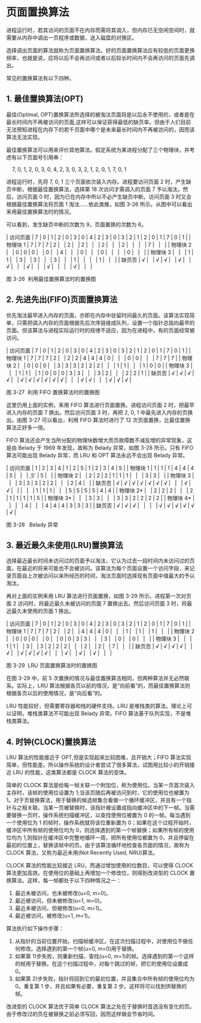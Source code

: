 # 页面置换算法

 进程运行时，若其访问的页面不在内存而需将其调入，但内存已无空闲空间时，就需要从内存中调出一页程序或数据，送入磁盘的对换区。

选择调出页面的算法就称为页面置换算法。好的页面置换算法应有较低的页面更换频率，也就是说，应将以后不会再访问或者以后较长时间内不会再访问的页面先调出。

常见的置换算法有以下四种。

## 1\. 最佳置换算法(OPT)

最佳(Optimal, OPT)置换算法所选择的被淘汰页面将是以后永不使用的，或者是在最长时间内不再被访问的页面,这样可以保证获得最低的缺页率。但由于人们目前无法预知进程在内存下的若千页面中哪个是未来最长时间内不再被访问的，因而该算法无法实现。

最佳置换算法可以用来评价其他算法。假定系统为某进程分配了三个物理块，并考虑有以下页面号引用串：

    7, 0, 1, 2, 0, 3, 0, 4, 2, 3, 0, 3, 2, 1, 2, 0, 1, 7, 0, 1

进程运行时，先将 7, 0, 1 三个页面依次装入内存。进程要访问页面 2 时，产生缺页中断，根据最佳置换算法，选择第 18 次访问才需调入的页面 7 予以淘汰。然后，访问页面 0 时，因为已在内存中所以不必产生缺页中断。访问页面 3 时又会根据最佳置换算法将页面 1 淘汰……依此类推，如图 3-26 所示。从图中可以看出釆用最佳置换算法时的情况。

可以看到，发生缺页中断的次数为 9，页面置换的次数为 6。

| 访问页面 | 7 | 0 | 1 | 2 | 0 | 3 | 0 | 4 | 2 | 3 | 0 | 3 | 2 | 1 | 2 | 0 | 1 | 7 | 0 | 1 |
| 物理块 1 | 7 | 7 | 7 | 2 |   | 2 |   | 2 |   |   | 2 |   |   | 2 |   |   |   | 7 |   |   |
| 物理块 2 |   | 0 | 0 | 0 |   | 0 |   | 4 |   |   | 0 |   |   | 0 |   |   |   | 0 |   |   |
| 物理块 3 |   |   | 1 | 1 |   | 3 |   | 3 |   |   | 3 |   |   | 1 |   |   |   | 1 |   |   |
| 缺页否 | √ |   | √ | √ |   | √ |   | √ |   |   | √ |   |   | √ |   |   |   | √ |   |   |

图 3-26  利用最佳置换算法时的置换图

## 2\. 先进先出(FIFO)页面置换算法

优先淘汰最早进入内存的页面，亦即在内存中驻留时间最久的页面。该算法实现简单，只需把调入内存的页面根据先后次序链接成队列，设置一个指针总指向最早的页面。但该算法与进程实际运行时的规律不适应，因为在进程中，有的页面经常被访问。

| 访问页面 | 7 | 0 | 1 | 2 | 0 | 3 | 0 | 4 | 2 | 3 | 0 | 3 | 2 | 1 | 2 | 0 | 1 | 7 | 0 | 1 |
| 物理块 1 | 7 | 7 | 7 | 2 |   | 2 | 2 | 4 | 4 | 4 | 0 |   |   | 0 | 0 |   |   | 7 | 7 | 7 |
| 物理块 2 |   | 0 | 0 | 0 |   | 3 | 3 | 3 | 2 | 2 | 2 |   |   | 1 | 1 |   |   | 1 | 0 | 0 |
| 物理块 3 |   |   | 1 | 1 |   | 1 | 0 | 0 | 0 | 3 | 3 |   |   | 3 | 2 |   |   | 2 | 2 | 1 |
| 缺页否 | √ | √ | √ | √ |   | √ | √ | √ | √ | √ | √ |   |   | √ | √ |   |   | √ | √ | √ |

图 3-27  利用 FIFO 置换算法时的置换图

这里仍用上面的实例，釆用 FIFO 算法进行页面置换。进程访问页面 2 时，把最早进入内存的页面 7 换出。然后访问页面 3 时，再把 2, 0, 1 中最先进入内存的页换出。由图 3-27 可以看出，利用 FIFO 算法时进行了 12 次页面置换，比最佳置换算法正好多一倍。

FIFO 算法还会产生当所分配的物理块数增大而页故障数不减反增的异常现象，这是由 Belady 于 1969 年发现，故称为 Belady 异常，如图 3-28 所示。只有 FIFO 算法可能出现 Belady 异常，而 LRU 和 OPT 算法永远不会出现 Belady 异常。

| 访问页面 | 1 | 2 | 3 | 4 | 1 | 2 | 5 | 1 | 2 | 3 | 4 | 5 |
| 物理块 1 | 1 | 1 | 1 | 4 | 4 | 4 | 5 |   |   | ,5' | 5 |   |
| 物理块 2 |   | 2 | 2 | 2 | 1 | 1 | 1 |   |   | 3 | 3 |   |
| 物理块 3 |   |   | 3 | 3 | 3 | 2 | 2 |   |   | 2 | 4 |   |
| 缺页否 | √ | √ | √ | √ | √ | √ | √ |   |   | √ | √ |   |
|   |   | 1 | 1 | 1 |   |   | 5 | 5 | 5 | 5 | 4 | 4 |
| 物理块 2* |   | 2 | 2 | 2 |   |   | 2 | 1 | 1 | 1 | 1 | 5 |
| 物理块 3* |   |   | 3 | 3 |   |   | 3 | 3 | 2 | 2 | 2 | 2 |
| 物理块 4* |   |   |   | 4 |   |   | 4 | 4 | 4 | 3 | 3 | 3 |
| 缺页否 | √ | √ | √ |   |   |   | √ | √ | √ | √ | √ | √ |

图 3-28   Belady 异常

## 3\. 最近最久未使用(LRU)置换算法

选择最近最长时间未访问过的页面予以淘汰，它认为过去一段时间内未访问过的页面，在最近的将来可能也不会被访问。该算法为每个页面设置一个访问字段，来记录页面自上次被访问以来所经历的时间，淘汰页面时选择现有页面中值最大的予以淘汰。

再对上面的实例釆用 LRU 算法进行页面置换，如图 3-29 所示。进程第一次对页面 2 访问时，将最近最久未被访问的页面 7 置换出去。然后访问页面 3 时，将最近最久未使用的页面 1 换出。

| 访问页面 | 7 | 0 | 1 | 2 | 0 | 3 | 0 | 4 | 2 | 3 | 0 | 3 | 2 | 1 | 2 | 0 | 1 | 7 | 0 | 1 |
| 物理块 1 | 7 | 7 | 7 | 2 |   | 2 |   | 4 | 4 | 4 | 0 |   |   | 1 |   | 1 |   | 1 |   |   |
| 物理块 2 |   | 0 | 0 | 0 |   | 0 |   | 0 | 0 | 3 | 3 |   |   | 3 |   | 0 |   | 0 |   |   |
| 物理块 3 |   |   | 1 | 1 |   | 3 |   | 3 | 2 | 2 | 2 |   |   | 2 |   | 2 |   | 7 |   |   |
| 缺页否 | √ | √ | √ | √ |   | √ |   | √ | √ | √ | √ |   |   | √ |   | √ |   | √ |   |   |

图 3-29  LRU 页面置换算法时的置换图

在图 3-29 中，前 5 次置换的情况与最佳置换算法相同，但两种算法并无必然联系。实际上，LRU 算法根据各页以前的情况，是“向前看”的，而最佳置换算法则根据各页以后的使用情况，是“向后看”的。

LRU 性能较好，但需要寄存器和栈的硬件支持。LRU 是堆栈类的算法。理论上可以证明，堆栈类算法不可能出现 Belady 异常。FIFO 算法基于队列实现，不是堆栈类算法。

## 4\. 时钟(CLOCK)置换算法

LRU 算法的性能接近于 OPT,但是实现起来比较困难，且开销大；FIFO 算法实现简单，但性能差。所以操作系统的设计者尝试了很多算法，试图用比较小的开销接近 LRU 的性能，这类算法都是 CLOCK 算法的变体。

简单的 CLOCK 算法是给每一帧关联一个附加位，称为使用位。当某一页首次装入主存时，该帧的使用位设置为 1;当该页随后再被访问到时，它的使用位也被置为 1。对于页替换算法，用于替换的候选帧集合看做一个循环缓冲区，并且有一个指针与之相关联。当某一页被替换时，该指针被设置成指向缓冲区中的下一帧。当需要替换一页时，操作系统扫描缓冲区，以查找使用位被置为 0 的一帧。每当遇到一个使用位为 1 的帧时，操作系统就将该位重新置为 0；如果在这个过程开始时，缓冲区中所有帧的使用位均为 0，则选择遇到的第一个帧替换；如果所有帧的使用位均为 1,则指针在缓冲区中完整地循环一周，把所有使用位都置为 0，并且停留在最初的位置上，替换该帧中的页。由于该算法循环地检查各页面的情况，故称为 CLOCK 算法，又称为最近未用(Not Recently Used, NRU)算法。

CLOCK 算法的性能比较接近 LRU，而通过增加使用的位数目，可以使得 CLOCK 算法更加高效。在使用位的基础上再增加一个修改位，则得到改进型的 CLOCK 置换算法。这样，每一帧都处于以下四种情况之一：

1.  最近未被访问，也未被修改(u=0, m=0)。
2.  最近被访问，但未被修改(u=1, m=0)。
3.  最近未被访问，但被修改(u=0, m=1)。
4.  最近被访问，被修改(u=1, m=1)。

算法执行如下操作步骤：

1.  从指针的当前位置开始，扫描帧缓冲区。在这次扫描过程中，对使用位不做任何修改。选择遇到的第一个帧(u=0, m=0)用于替换。
2.  如果第 1)步失败，则重新扫描，查找(u=0, m=1)的帧。选择遇到的第一个这样的帧用于替换。在这个扫描过程中，对每个跳过的帧，把它的使用位设置成 0。
3.  如果第 2)步失败，指针将回到它的最初位置，并且集合中所有帧的使用位均为 0。重复第 1 步，并且如果有必要，重复第 2 步。这样将可以找到供替换的帧。

改进型的 CLOCK 算法优于简单 CLOCK 算法之处在于替换时首选没有变化的页。由于修改过的页在被替换之前必须写回，因而这样做会节省时间。